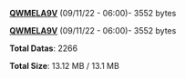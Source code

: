 [**QWMELA9V**](/data/QWMELA9V.txt) (09/11/22 - 06:00)- 3552 bytes

[**QWMELA9V**](/data/QWMELA9V.txt) (09/11/22 - 06:00)- 3552 bytes

**Total Datas**: 2266

**Total Size**: 13.12 MB / 13.1 MB